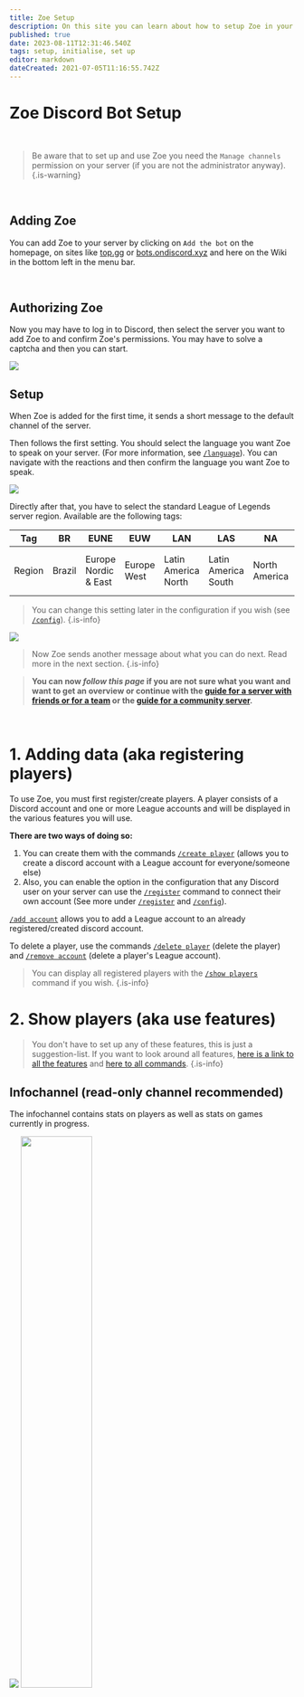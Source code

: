 ```yaml
---
title: Zoe Setup
description: On this site you can learn about how to setup Zoe in your Discord Server.
published: true
date: 2023-08-11T12:31:46.540Z
tags: setup, initialise, set up
editor: markdown
dateCreated: 2021-07-05T11:16:55.742Z
---
```


# Zoe Discord Bot Setup

<br>

> Be aware that to set up and use Zoe you need the `Manage channels` permission on your server (if you are not the administrator anyway).
{.is-warning}

<br>

## Adding Zoe

You can add Zoe to your server by clicking on `Add the bot` on the homepage, on sites like [top.gg](https://top.gg/de/bot/550737379460382752) or [bots.ondiscord.xyz](https://bots.ondiscord.xyz/bots/550737379460382752) and here on the Wiki in the bottom left in the menu bar.

<br>
  
## Authorizing Zoe

Now you may have to log in to Discord, then select the server you want to add Zoe to and confirm Zoe's permissions. You may have to solve a captcha and then you can start.

![](/new_setup1-3.png)

## Setup

When Zoe is added for the first time, it sends a short message to the default channel of the server.

Then follows the first setting. You should select the language you want Zoe to speak on your server. (For more information, see [`/language`](/en/commands/important/language)). You can navigate with the reactions and then confirm the language you want Zoe to speak.

![](/new_setup5.png)

Directly after that, you have to select the standard League of Legends server region. Available are the following tags:

| Tag | BR  | EUNE | EUW | LAN | LAS | NA  | OCE | RU  | TR  | JP  | KR  | PH  | SG  | TW  | TH  | VN  |
| --- | --- | --- | --- | --- | --- | --- | --- | --- | --- | --- | --- | --- | --- | --- | --- | --- |
| Region | Brazil | Europe Nordic & East | Europe West | Latin America North | Latin America South | North America | Oceania | Russia | Turkey | Japan | Republic of Korea | The Philippines | Singapore, Malaysia & Indonesia | Taiwan, Hong Kong & Macao | Thailand | Vietnam |

> You can change this setting later in the configuration if you wish (see [`/config`](/en/commands/important/config)).
>{.is-info}
  
![](/new_setup4.png)
> Now Zoe sends another message
> about what you can do next. 
> Read more in the next section.
>{.is-info}

> **You can now _follow this page_ if you are not sure what you want and want to get an overview or continue with the [guide for a server with friends or for a team](https://wiki.zoe-discord-bot.ch/en/Guides/Team-Server) or the [guide for a  community server](https://wiki.zoe-discord-bot.ch/en/Guides/Community-Server).**

  
<br>

# 1\. Adding data (aka registering players)

To use Zoe, you must first register/create players. A player consists of a Discord account and one or more League accounts and will be displayed in the various features you will use.

**There are two ways of doing so:**

1.  You can create them with the commands [`/create player`](/en/commands/create/player) (allows you to create a discord account with a League account for everyone/someone else)
2.  Also, you can enable the option in the configuration that any Discord user on your server can use the [`/register`](https://wiki.zoe-discord-bot.ch/en/commands/important/register) command to connect their own account (See more under [`/register`](https://wiki.zoe-discord-bot.ch/en/commands/important/register) and [`/config`](https://wiki.zoe-discord-bot.ch/en/commands/important/config)).

[`/add account`](/en/commands/add/account) allows you to add a League account to an already registered/created discord account.

To delete a player, use the commands [`/delete player`](/en/commands/delete/player) (delete the player) and [`/remove account`](/en/commands/remove/account) (delete a player's League account).

> You can display all registered players with the [`/show players`](/en/commands/important/show-players) command if you wish.
>{.is-info}
<p>
  
# 2\. Show players (aka use features)
>You don't have to set up any of these features, this is just a suggestion-list. If you want to look around all features, [here is a link to all the features](/en/features) and [here to all commands](/en/commands/).
>{.is-info}

## Infochannel (read-only channel recommended)

The infochannel contains stats on players as well as stats on games currently in progress.

![](/new_infopanel.png)
<img src="/new_gamecard.png" width="50%" />

> For more information about the infochannel click [HERE](/en/features/infoChannel).
  >{.is-info}
<p>
  
## Rankchannel (read-only channel recommended)

The rankchannel is, where a message will be sent after each ranked game of the registered players. These messages contain the amount of won or lost LP and some stats on the player ingame performance like KDA, duration of the game and itembuild.

![](/new_rankchannel_message.png)

> For more information about the rankchannel click [HERE](/en/features/rankChannel).
  >{.is-info}
<p>
  
## Clashchannel

This channel will send stats about an account in relation to clash. It will contain schedules of future clashes in your timezone as well as stats about your team. You will also be able to do an detailed analysis of enemy teams with ban recommendations.

![](/new_statsteamanalysis.png)

> For more information about the clashchannel click [HERE](/en/features/clashChannel).
  >{.is-info}
<p>
  
## Leaderboards (a dedicated channel with several leaderboards within is recommended)

This feature allows you to create leaderboards that refresh automatically. Several types are available to you:

-   Total Mastery Points
-   **Mastery Points on a champion**
-   Rank in a Queue (Solo/DuoQ, Flex, etc)
-   All Queue Rank
-   Average KDA
-   Average KDA on a champion
-   Best Champion ("OTP")
-   Account Level

![](/new_leaderboard_mastery_points_champion.png)

> For more information about leaderboards click [HERE](/en/features/leaderboards).
  >{.is-info}
<p>
  
## Automated Discord roles by League rank

You can set up an automatic rank system with Zoe easily. The roles will be refreshed regularly automatically. The premium version of this feature offers more options (filter by server region, display of each division, full control over each role and more).

![](/improved_rankroles_5.png)

Once your features are set up correctly, they will update automatically as soon as a game is detected via the Discord presence of registered players or once an hour at least. You can also refresh your server with the command [`/refresh`](/en/commands/important/refresh).

> For more information about rankroles click [HERE](/en/features/rankroles).
  >{.is-info}
<p>
  
# 3\. Customize these features (because every server is different)

> To manage Zoe and all the different settings it offers, use this command: [`/config`](/en/commands/important/config). 
 Read everything about the configuration here: [**Configuration**](/en/Zoe-Configuration/).
>{.is-info}
<p>
  
# 4\. Going further (We never stop!)

Zoe has many more features. You can have a look at all commands if you click [HERE](http://wiki.zoe-discord-bot.ch/en/commands).

One example being [`/stats profile`](/en/commands/stats/profile) letting you view a players profile:

![](/new_statsprofile.png)
<p>
  
# Setup - Final words

> Zoe is an actively developed bot that offers a ⭐premium subscription⭐ to support its development. This subscription offers some additional options but is by far not mandatory. 
For more information: [Subscription Wiki page](https://wiki.zoe-discord-bot.ch/en/support), [Boosting](https://wiki.zoe-discord-bot.ch/en/Zoe-Points-And-Boosting), [`/subscription`](/en/commands/important/subscription) & [`/boost`](/en/commands/important/boost)
  

> If you want to see the list of commands: [`/help`](/en/commands/important/help) or click [HERE](/en/commands/).
> If you have any questions, suggestions or need help, please come here: [https://discord.gg/whc5PrC](https://discord.gg/whc5PrC)   
> *To review the setup help message, do the command:* [`/setup`](/en/commands/important/setup)
  >{.is-info}
  